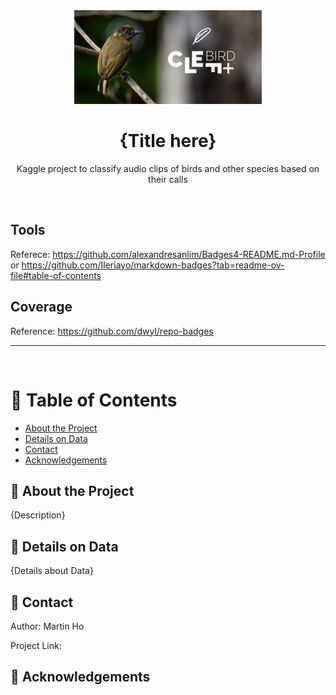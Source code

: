 <div align="center">

  <img src="assets/header.png" alt="logo" width="300" height="auto" />
  <h1>{Title here}</h1>
  
  <p>
    Kaggle project to classify audio clips of birds and other species based on their calls
  </p>

</div>

<br />

<!-- Badges -->

## Tools

Referece: https://github.com/alexandresanlim/Badges4-README.md-Profile
or https://github.com/Ileriayo/markdown-badges?tab=readme-ov-file#table-of-contents

## Coverage

Reference: https://github.com/dwyl/repo-badges

---

<br />

<!-- Table of Contents -->

# :notebook_with_decorative_cover: Table of Contents

- [About the Project](#star2-about-the-project)
- [Details on Data](#bookmark_tabs-details-on-data)
- [Contact](#handshake-contact)
- [Acknowledgements](#gem-acknowledgements)

<!-- About the Project -->

## :star2: About the Project

{Description}

## :bookmark_tabs: Details on Data

{Details about Data}

## :handshake: Contact

Author: Martin Ho

Project Link: []()

<!-- Acknowledgments -->

## :gem: Acknowledgements
